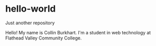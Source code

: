# hello-world
Just another repository

Hello! My name is Collin Burkhart. I'm a student in web technology at Flathead Valley Community College.
